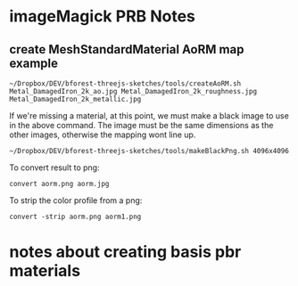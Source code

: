 # imageMagick PRB Notes

## create MeshStandardMaterial AoRM map example

`~/Dropbox/DEV/bforest-threejs-sketches/tools/createAoRM.sh Metal_DamagedIron_2k_ao.jpg Metal_DamagedIron_2k_roughness.jpg Metal_DamagedIron_2k_metallic.jpg`

If we're missing a material, at this point, we must make a black image to use in the above command. The image must be the same dimensions as the other images, otherwise the mapping wont line up.

`~/Dropbox/DEV/bforest-threejs-sketches/tools/makeBlackPng.sh 4096x4096`

To convert result to png:

`convert aorm.png aorm.jpg`

To strip the color profile from a png:

`convert -strip aorm.png aorm1.png`

# notes about creating basis pbr materials


